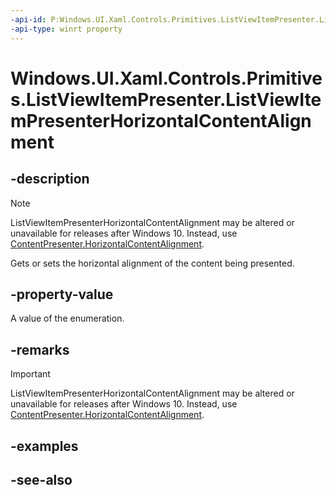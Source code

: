 ```yaml
---
-api-id: P:Windows.UI.Xaml.Controls.Primitives.ListViewItemPresenter.ListViewItemPresenterHorizontalContentAlignment
-api-type: winrt property
---
```


<!-- Property syntax
public Windows.UI.Xaml.HorizontalAlignment ListViewItemPresenterHorizontalContentAlignment { get;  set; }
-->

# Windows.UI.Xaml.Controls.Primitives.ListViewItemPresenter.ListViewItemPresenterHorizontalContentAlignment

## -description
> [!NOTE]
> ListViewItemPresenterHorizontalContentAlignment may be altered or unavailable for releases after Windows 10. Instead, use [ContentPresenter.HorizontalContentAlignment](../windows.ui.xaml.controls/contentpresenter_horizontalcontentalignment.md).

Gets or sets the horizontal alignment of the content being presented.



## -property-value
A value of the enumeration.

## -remarks
> [!IMPORTANT]
> ListViewItemPresenterHorizontalContentAlignment may be altered or unavailable for releases after Windows 10. Instead, use [ContentPresenter.HorizontalContentAlignment](../windows.ui.xaml.controls/contentpresenter_horizontalcontentalignment.md).

## -examples

## -see-also

